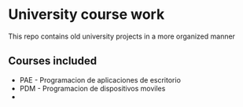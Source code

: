 # University course work

This repo contains old university projects in a more organized manner

## Courses included

- PAE - Programacion de aplicaciones de escritorio
- PDM - Programacion de dispositivos moviles
-
